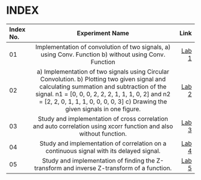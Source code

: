 # INDEX

| Index No.      | Experiment Name | Link     |
| :---        |    :----:   |          ---: |
| 01     | Implementation of convolution of two signals, a)	using Conv. Function b)	without using Conv. Function   | [Lab 1](https://github.com/U-Zareen-010/RUET-ECE_4th-Year_1810010/tree/main/4-1%20Digital%20Signal%20Processing/Lab%201)  |
| 02   | a) Implementation of two signals using Circular Convolution. b) Plotting two given signal and calculating summation and subtraction of the signal. n1 = [0, 0, 0, 2, 2, 2, 1, 1, 1, 0, 2] and n2 = [2, 2, 0, 1, 1, 1, 0, 0, 0, 0, 3]   c) Drawing the given signals in one figure.  |[Lab 2](https://github.com/U-Zareen-010/RUET-ECE_4th-Year_1810010/tree/main/4-1%20Digital%20Signal%20Processing/Lab%202)     |
| 03   | Study and implementation of cross correlation and auto correlation using xcorr function and also without function. | [Lab 3](https://github.com/U-Zareen-010/RUET-ECE_4th-Year_1810010/tree/main/4-1%20Digital%20Signal%20Processing/Lab%203)   |
| 04   | Study and implementation of correlation on a continuous signal with its delayed signal.       | [Lab 4](https://www.markdownguide.org)       |
| 05   | Study and implementation of finding the Z-transform and inverse Z-transform of a function.     |[Lab 5](https://www.markdownguide.org)   |

